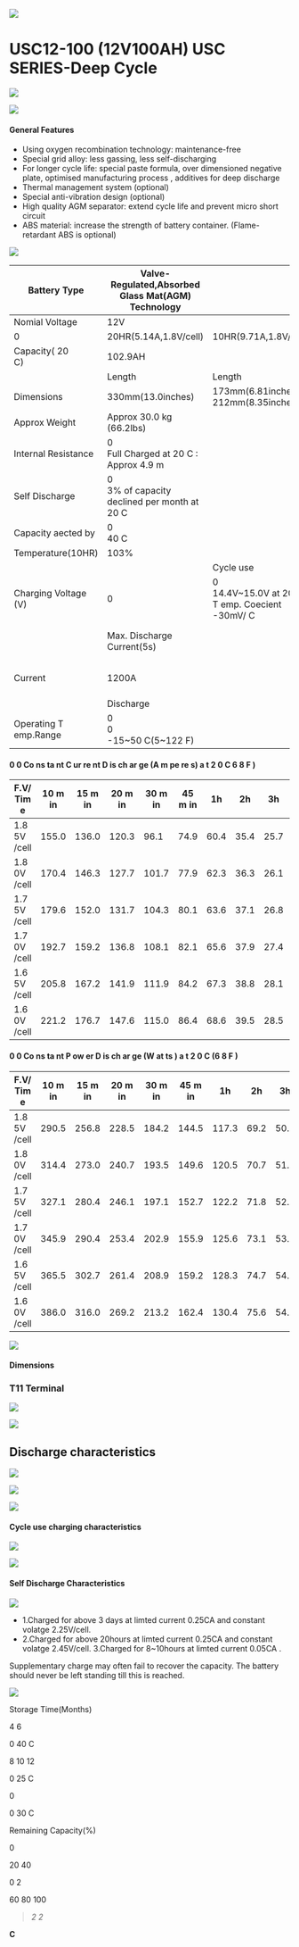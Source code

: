 ![](images/_page_0_Picture_0.jpeg)

# USC12-100 (12V100AH) USC SERIES-Deep Cycle

![](images/_page_0_Picture_2.jpeg)

![](images/_page_0_Picture_3.jpeg)

#### **General Features**

- Using oxygen recombination technology: maintenance-free
- Special grid alloy: less gassing, less self-discharging
- For longer cycle life: special paste formula, over dimensioned negative plate, optimised manufacturing process , additives for deep discharge
- Thermal management system (optional)
- Special anti-vibration design (optional)
- High quality AGM separator: extend cycle life and prevent micro short circuit
- ABS material: increase the strength of battery container. (Flame-retardant ABS is optional)

![](images/_page_0_Picture_12.jpeg)

| Battery Type          | Valve-Regulated,Absorbed<br>Glass Mat(AGM)<br>Technology |                                                    |                       |                          |                             |                                                    |  |  |  |  |
|-----------------------|----------------------------------------------------------|----------------------------------------------------|-----------------------|--------------------------|-----------------------------|----------------------------------------------------|--|--|--|--|
| Nomial Voltage        | 12V                                                      |                                                    |                       |                          |                             |                                                    |  |  |  |  |
| 0                     | 20HR(5.14A,1.8V/cell)                                    | 10HR(9.71A,1.8V/cell)                              | 5HR(17.5A,1.75V/cell) |                          | 1HR(68.6A,1.6V/cell)        |                                                    |  |  |  |  |
| Capacity( 20<br>C)    | 102.9AH                                                  |                                                    | 97.1AH                | 87.5AH                   |                             | 68.6AH                                             |  |  |  |  |
|                       | Length                                                   | Length                                             |                       | Length                   |                             | Length                                             |  |  |  |  |
| Dimensions            | 330mm(13.0inches)                                        | 173mm(6.81inches)<br>212mm(8.35inches)             |                       |                          |                             | 200mm(7.87inches)                                  |  |  |  |  |
| Approx Weight         | Approx 30.0 kg (66.2lbs)                                 |                                                    |                       |                          |                             |                                                    |  |  |  |  |
| Internal Resistance   | 0<br>Full Charged at 20 C : Approx 4.9 m                 |                                                    |                       |                          |                             |                                                    |  |  |  |  |
| Self Discharge        | 0<br>3% of capacity declined per month at 20 C           |                                                    |                       |                          |                             |                                                    |  |  |  |  |
| Capacity aected by    | 0<br>40 C                                                |                                                    | 0<br>25 C             | 0 0 C                    | 0<br>-15 C                  |                                                    |  |  |  |  |
| Temperature(10HR)     | 103%                                                     |                                                    | 100%                  | 86%                      |                             | 65%                                                |  |  |  |  |
|                       |                                                          | Cycle use                                          |                       | Float use                |                             |                                                    |  |  |  |  |
| Charging Voltage (V)  | 0                                                        | 0<br>14.4V~15.0V at 20 C. T emp. Coecient -30mV/ C |                       |                          | 0                           | 0<br>13.5V~13.8V at 20 C. T emp. Coecient -20mV/ C |  |  |  |  |
|                       | Max. Discharge Current(5s)                               |                                                    |                       | Initial Charging Current |                             |                                                    |  |  |  |  |
| Current               | 1200A                                                    |                                                    |                       | Less than 30A            |                             |                                                    |  |  |  |  |
|                       | Discharge                                                |                                                    | Charging              |                          | Storage                     |                                                    |  |  |  |  |
| Operating T emp.Range | 0<br>0<br>-15~50 C(5~122 F)                              |                                                    | 0<br>0~40 C(32~104 F) | 0                        | 0<br>0<br>-15~40 C(5~104 F) |                                                    |  |  |  |  |

#### **0 0 Co ns ta nt C ur re nt D is ch ar ge (A m pe re s) a t 2 0 C 6 8 F )**

| F.V/ Tim e   | 10 m in | 15 m in | 20 m in | 30 m in | 45 m in | 1h   | 2h   | 3h   | 4h   | 5h   | 6h   | 8h   | 10 h | 20 h |
|--------------|---------|---------|---------|---------|---------|------|------|------|------|------|------|------|------|------|
| 1.8 5V /cell | 155.0   | 136.0   | 120.3   | 96.1    | 74.9    | 60.4 | 35.4 | 25.7 | 20.3 | 16.8 | 14.7 | 11.6 | 9.57 | 5.08 |
| 1.8 0V /cell | 170.4   | 146.3   | 127.7   | 101.7   | 77.9    | 62.3 | 36.3 | 26.1 | 20.6 | 17.1 | 14.9 | 11.8 | 9.71 | 5.14 |
| 1.7 5V /cell | 179.6   | 152.0   | 131.7   | 104.3   | 80.1    | 63.6 | 37.1 | 26.8 | 21.2 | 17.5 | 15.1 | 11.9 | 9.80 | 5.19 |
| 1.7 0V /cell | 192.7   | 159.2   | 136.8   | 108.1   | 82.1    | 65.6 | 37.9 | 27.4 | 21.6 | 17.8 | 15.4 | 12.1 | 9.89 | 5.23 |
| 1.6 5V /cell | 205.8   | 167.2   | 141.9   | 111.9   | 84.2    | 67.3 | 38.8 | 28.1 | 22.0 | 18.1 | 15.6 | 12.2 | 10.0 | 5.27 |
| 1.6 0V /cell | 221.2   | 176.7   | 147.6   | 115.0   | 86.4    | 68.6 | 39.5 | 28.5 | 22.3 | 18.4 | 15.9 | 12.4 | 10.1 | 5.30 |

#### **0 0 Co ns ta nt P ow er D is ch ar ge (W at ts ) a t 2 0 C (6 8 F )**

| F.V/ Tim e   | 10 m in | 15 m in | 20 m in | 30 m in | 45 m in | 1h    | 2h   | 3h   | 4h   | 5h   | 6h   | 8h   | 10 h | 20 h  |
|--------------|---------|---------|---------|---------|---------|-------|------|------|------|------|------|------|------|-------|
| 1.8 5V /cell | 290.5   | 256.8   | 228.5   | 184.2   | 144.5   | 117.3 | 69.2 | 50.4 | 40.1 | 33.4 | 29.2 | 23.2 | 19.3 | 10.29 |
| 1.8 0V /cell | 314.4   | 273.0   | 240.7   | 193.5   | 149.6   | 120.5 | 70.7 | 51.1 | 40.5 | 33.8 | 29.5 | 23.5 | 19.5 | 10.39 |
| 1.7 5V /cell | 327.1   | 280.4   | 246.1   | 197.1   | 152.7   | 122.2 | 71.8 | 52.1 | 41.4 | 34.4 | 29.9 | 23.7 | 19.6 | 10.44 |
| 1.7 0V /cell | 345.9   | 290.4   | 253.4   | 202.9   | 155.9   | 125.6 | 73.1 | 53.1 | 42.0 | 34.9 | 30.3 | 23.9 | 19.7 | 10.48 |
| 1.6 5V /cell | 365.5   | 302.7   | 261.4   | 208.9   | 159.2   | 128.3 | 74.7 | 54.3 | 42.7 | 35.3 | 30.8 | 24.1 | 19.9 | 10.53 |
| 1.6 0V /cell | 386.0   | 316.0   | 269.2   | 213.2   | 162.4   | 130.4 | 75.6 | 54.9 | 43.2 | 35.8 | 31.1 | 24.3 | 20.0 | 10.57 |

![](images/_page_0_Picture_18.jpeg)

#### Dimensions

### **T11 Terminal**

![](images/_page_1_Figure_2.jpeg)

![](images/_page_1_Figure_3.jpeg)

## Discharge characteristics

![](images/_page_1_Figure_5.jpeg)

![](images/_page_1_Figure_6.jpeg)

![](images/_page_1_Figure_7.jpeg)

#### Cycle use charging characteristics

![](images/_page_1_Figure_9.jpeg)

![](images/_page_1_Figure_10.jpeg)

#### Self Discharge Characteristics

![](images/_page_1_Figure_12.jpeg)

- 1.Charged for above 3 days at limted current 0.25CA and constant volatge 2.25V/cell.
- 2.Charged for above 20hours at limted current 0.25CA and constant volatge 2.45V/cell. 3.Charged for 8~10hours at limted current 0.05CA .

Supplementary charge may often fail to recover the capacity. The battery should never be left standing till this is reached.

![](images/_page_1_Figure_16.jpeg)

Storage Time(Months)

4 6

0 40 C

8 10 12

0 25 C

0

0 30 C

Remaining Capacity(%)

0

20 40

0 2

60 80 100

> *2 2*

**C**